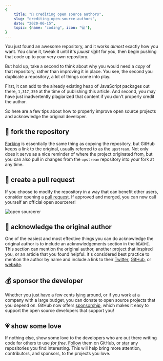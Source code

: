 ```yaml
---
{
    title: "🤩 crediting open source authors",
    slug: "crediting-open-source-authors",
    date: "2020-06-15",
    topic: {name: "coding", icon: "💻"},
}
---
```


You just found an awesome repository, and it works _almost_ exactly how you want. You clone it, tweak it until it's _juuust right_ for you, then begin pushing that code up to your very own repository.

But hold up, take a second to think about why you would need a _copy_ of that repository, rather than improving it in place. You see, the second you duplicate a repository, a lot of things come into play.

First, it can add to the already existing heap of JavaScript packages out there, `1,317,350` at the time of publishing this article. And second, you may have just inadvertently plagiarized that content if you don't properly credit the author.

So here are a few tips about how to properly improve open source projects and acknowledge the original developer.

## 🍴 fork the repository

[Forking][fork] is essentially the same thing as copying the repository, but GitHub keeps a link to the original, usually referred to as the `upstream`. Not only does it serve as a nice reminder of where the project originated from, but you can also pull in changes from the `upstream` repository into your fork at any time.

## 🚥 create a pull request

If you choose to modify the repository in a way that can benefit other users, consider opening a [pull request][pr]. If approved and merged, you can now call yourself an official open sourcerer!

![open sourcerer][sourcerer]

## 🎉 acknowledge the original author

One of the easiest and most effective things you can do acknowledge the original author is to include an acknowledgements section in the `README`. This section can mention the original author, another project that inspired you, or an article that you found helpful. It's considered best practice to mention the author by name and include a link to their [Twitter][twitter], [GitHub][github], or [website][bg].

## 💰 sponsor the developer

Whether you just have a few cents lying around, or if you work at a company with a large budget, you can donate to open source projects that you depend on. GitHub now offers [sponsorship][sponsors], which makes it easy to support the open source developers that support you!

## 💗 show some love

If nothing else, show some love to the developers who are out there writing code for others to use _for free_. [Follow][follow] them on GitHub, or [star][star] any repositories you find interesting. This will help bring more attention, contributors, and sponsors, to the projects you love.

[fork]: https://help.github.com/en/github/collaborating-with-issues-and-pull-requests/about-forks
[pr]: https://help.github.com/en/github/collaborating-with-issues-and-pull-requests/about-pull-requests
[sourcerer]: /images/posts/crediting-open-source-authors/open-sourcerer.png
[twitter]: https://twitter.com/bradgarropy
[github]: https://github.com/bradgarropy
[bg]: https://bradgarropy.com
[sponsors]: https://github.com/sponsors
[follow]: https://github.com/bradgarropy
[star]: https://github.com/bradgarropy?tab=repositories
